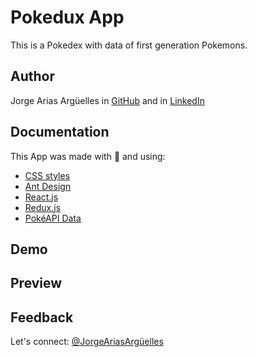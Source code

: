 # Pokedux App

This is a Pokedex with data of first generation Pokemons.

## Author

Jorge Arias Argüelles in [GitHub](https://github.com/jorgearguellles) and in
[LinkedIn](https://www.linkedin.com/in/jorgeariasarguelles/)

## Documentation

This App was made with :green_heart: and using:

- [CSS styles](https://developer.mozilla.org/es/docs/Web/CSS)
- [Ant Design](https://ant.design/docs/react/introduce)
- [React.js](https://es.reactjs.org)
- [Redux.js](https://redux.js.org/)
- [PokéAPI Data](https://pokeapi.co/)
<!-- - [Desplegada en AWS Amplify](https://aws.amazon.com) -->

## Demo

<!-- [Pruébala](https://main.d32onoc11tul47.amplifyapp.com) -->

## Preview

<!-- ![App Screenshot](https://github.com/jorgearguellles/weatherApp/blob/main/src/img/previewPAge.png) -->

## Feedback

Let's connect: [@JorgeAriasArgüelles](https://www.linkedin.com/in/jorgeariasarguelles/)
